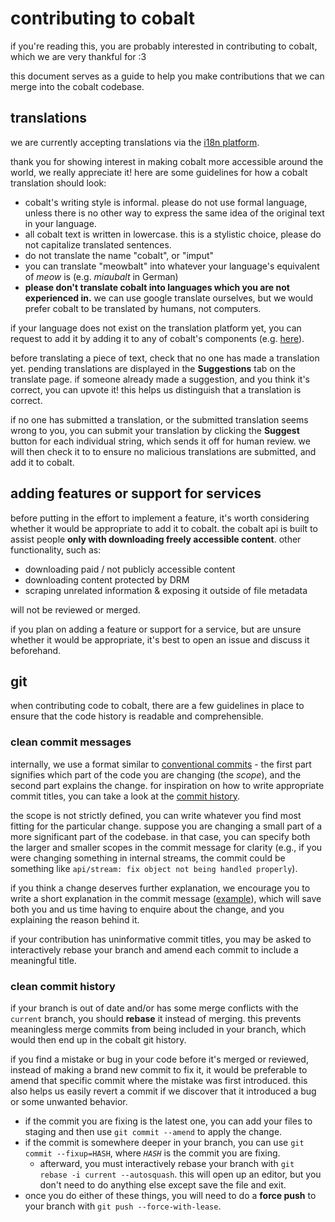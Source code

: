# contributing to cobalt
if you're reading this, you are probably interested in contributing to cobalt, which we are very thankful for :3

this document serves as a guide to help you make contributions that we can merge into the cobalt codebase.

## translations
we are currently accepting translations via the [i18n platform](https://i18n.imput.net).

thank you for showing interest in making cobalt more accessible around the world, we really appreciate it! here are some guidelines for how a cobalt translation should look:

- cobalt's writing style is informal. please do not use formal language, unless there is no other way to express the same idea of the original text in your language.
- all cobalt text is written in lowercase. this is a stylistic choice, please do not capitalize translated sentences.
- do not translate the name "cobalt", or "imput"
- you can translate "meowbalt" into whatever your language's equivalent of _meow_ is (e.g. _miaubalt_ in German)
- **please don't translate cobalt into languages which you are not experienced in.** we can use google translate ourselves, but we would prefer cobalt to be translated by humans, not computers.

if your language does not exist on the translation platform yet, you can request to add it by adding it to any of cobalt's components (e.g. [here](https://i18n.imput.net/projects/cobalt/about/)).

before translating a piece of text, check that no one has made a translation yet. pending translations are displayed in the **Suggestions** tab on the translate page. if someone already made a suggestion, and you think it's correct, you can upvote it! this helps us distinguish that a translation is correct.

if no one has submitted a translation, or the submitted translation seems wrong to you, you can submit your translation by clicking the **Suggest** button for each individual string, which sends it off for human review. we will then check it to to ensure no malicious translations are submitted, and add it to cobalt.

## adding features or support for services
before putting in the effort to implement a feature, it's worth considering whether it would be appropriate to add it to cobalt. the cobalt api is built to assist people **only with downloading freely accessible content**. other functionality, such as:
- downloading paid / not publicly accessible content
- downloading content protected by DRM
- scraping unrelated information & exposing it outside of file metadata

will not be reviewed or merged.

if you plan on adding a feature or support for a service, but are unsure whether it would be appropriate, it's best to open an issue and discuss it beforehand.

## git
when contributing code to cobalt, there are a few guidelines in place to ensure that the code history is readable and comprehensible.

### clean commit messages
internally, we use a format similar to [conventional commits](https://www.conventionalcommits.org/en/v1.0.0/) - the first part signifies which part of the code you are changing (the *scope*), and the second part explains the change. for inspiration on how to write appropriate commit titles, you can take a look at the [commit history](https://github.com/imputnet/cobalt/commits/).

the scope is not strictly defined, you can write whatever you find most fitting for the particular change. suppose you are changing a small part of a more significant part of the codebase. in that case, you can specify both the larger and smaller scopes in the commit message for clarity (e.g., if you were changing something in internal streams, the commit could be something like `api/stream: fix object not being handled properly`).

if you think a change deserves further explanation, we encourage you to write a short explanation in the commit message ([example](https://github.com/imputnet/cobalt/commit/31be60484de8eaf63bba8a4f508e16438aa7ba6e)), which will save both you and us time having to enquire about the change, and you explaining the reason behind it.

if your contribution has uninformative commit titles, you may be asked to interactively rebase your branch and amend each commit to include a meaningful title.

### clean commit history
if your branch is out of date and/or has some merge conflicts with the `current` branch, you should **rebase** it instead of merging. this prevents meaningless merge commits from being included in your branch, which would then end up in the cobalt git history.

if you find a mistake or bug in your code before it's merged or reviewed, instead of making a brand new commit to fix it, it would be preferable to amend that specific commit where the mistake was first introduced. this also helps us easily revert a commit if we discover that it introduced a bug or some unwanted behavior.
- if the commit you are fixing is the latest one, you can add your files to staging and then use `git commit --amend` to apply the change.
- if the commit is somewhere deeper in your branch, you can use `git commit --fixup=HASH`, where *`HASH`* is the commit you are fixing.
    - afterward, you must interactively rebase your branch with `git rebase -i current --autosquash`.
      this will open up an editor, but you don't need to do anything else except save the file and exit.
- once you do either of these things, you will need to do a **force push** to your branch with `git push --force-with-lease`.
